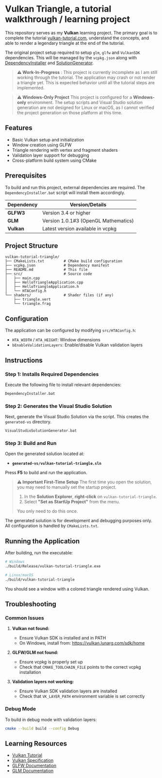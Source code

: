 # Vulkan Triangle, a tutorial walkthrough / learning project

This repository serves as my **Vulkan** learning project. The primary goal is to complete the tutorial [vulkan-tutorial.com](https://vulkan-tutorial.com/Drawing_a_triangle), understand the concepts, and able to render a legendary triangle at the end of the tutorial.

The original project setup required to setup `glm`, `glfw` and `VulkanSDK` dependencies. 
This will be managed by the `vcpkg.json` along with [DependencyInstaller](https://github.com/hchia93/hchia93/blob/main/DependencyInstaller.bat-EN-README.md) and [SolutionGenerator]().


> **⚠️ Work-In-Progress** :
> This project is currently incomplete as I am still working through the tutorial. The application may crash or not render a triangle yet. This is expected behavior until all the tutorial steps are implemented.


> **⚠️ Windows-Only Project**
> This project is configured for a **Windows-only** environment. The setup scripts and Visual Studio solution generation are not designed for Linux or macOS, as I cannot verified the project generation on those platform at this time. 

## Features

- Basic Vulkan setup and initialization
- Window creation using GLFW
- Triangle rendering with vertex and fragment shaders
- Validation layer support for debugging
- Cross-platform build system using CMake


## Prerequisites

To build and run this project, external dependencies are required. The `DependencyInstaller.bat` script will install them accordingly.

| Dependency             | Version/Details                                     |
| ---------------------- | --------------------------------------------------- |
| **GLFW3**              | Version 3.4 or higher                               |
| **GLM**                | Version 1.0.1#3 (OpenGL Mathematics)               |
| **Vulkan**             | Latest version available in vcpkg                   |

## Project Structure

```
vulkan-tutorial-triangle/
├── CMakeLists.txt         # CMake build configuration
├── vcpkg.json             # Dependency manifest
├── README.md              # This file
├── src/                   # Source code
│   ├── main.cpp
│   ├── HelloTriangleApplication.cpp
│   ├── HelloTriangleApplication.h
│   └── HTAConfig.h
└── shaders/               # Shader files (if any)
    ├── triangle.vert
    └── triangle.frag
```

## Configuration
The application can be configured by modifying `src/HTAConfig.h`:

- `HTA_WIDTH` / `HTA_HEIGHT`: Window dimensions
- `bEnableValidationLayers`: Enable/disable Vulkan validation layers

## Instructions

### Step 1: Installs Required Dependencies

Execute the following file to install relevant dependencies:

```cmd
DependencyInstaller.bat
```

### Step 2: Generates the Visual Studio Solution

Next, generate the Visual Studio Solution via the script. This creates the `generated-vs` directory.

```cmd
VisualStudioSolutionGenerator.bat
```

### Step 3: Build and Run

Open the generated solution located at:
- **`generated-vs/vulkan-tutorial-triangle.sln`**

Press **F5** to build and run the application.

> **⚠️ Important First-Time Setup**
> The first time you open the solution, you may need to manually set the startup project.
> 1. In the **Solution Explorer**, **right-click** on `vulkan-tutorial-triangle`.
> 2. Select **"Set as StartUp Project"** from the menu.
>
> You only need to do this once.

The generated solution is for development and debugging purposes only. All configuration is handled by `CMakeLists.txt`.



## Running the Application

After building, run the executable:

```bash
# Windows
./build/Release/vulkan-tutorial-triangle.exe

# Linux/macOS
./build/vulkan-tutorial-triangle
```

You should see a window with a colored triangle rendered using Vulkan.

## Troubleshooting

### Common Issues

1. **Vulkan not found:**
   - Ensure Vulkan SDK is installed and in PATH
   - On Windows, install from: https://vulkan.lunarg.com/sdk/home

2. **GLFW/GLM not found:**
   - Ensure vcpkg is properly set up
   - Check that `CMAKE_TOOLCHAIN_FILE` points to the correct vcpkg installation

3. **Validation layers not working:**
   - Ensure Vulkan SDK validation layers are installed
   - Check that `VK_LAYER_PATH` environment variable is set correctly

### Debug Mode

To build in debug mode with validation layers:

```bash
cmake --build build --config Debug
```

## Learning Resources

- [Vulkan Tutorial](https://vulkan-tutorial.com/)
- [Vulkan Specification](https://www.khronos.org/registry/vulkan/)
- [GLFW Documentation](https://www.glfw.org/documentation.html)
- [GLM Documentation](https://github.com/g-truc/glm)
